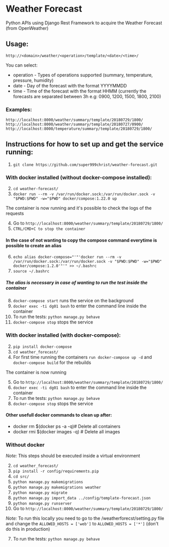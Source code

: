 # Weather Forecast 
Python APIs using Django Rest Framework to acquire the Weather Forecast (from OpenWeather)

## Usage:
`http://<domain>/weather/<operation>/template/<date>/<time>/`

You can select: 

- operation - Types of operations supported (summary, temperature, pressure, humidity)
- date - Day of the forecast with the format YYYYMMDD
- time - Time of the forecast with the format HHMM (currently the forecasts are separated between 3h e.g: 0900, 1200, 1500, 1800, 2100)

### Examples:

`http://localhost:8000/weather/summary/template/20180729/1800/
http://localhost:8000/weather/summary/template/20180727/0900/
http://localhost:8000/temperature/summary/template/20180729/1800/`

## Instructions for how to set up and get the service running:

1. `git clone https://github.com/super999christ/weather-forecast.git`

### With docker installed (without docker-compose installed):
2. `cd weather-forecast/`
3. `docker run --rm -v /var/run/docker.sock:/var/run/docker.sock -v "$PWD:$PWD" -w="$PWD" docker/compose:1.22.0 up`

The container is now running and it's possible to check the logs of the requests

4. Go to `http://localhost:8000/weather/summary/template/20180729/1800/`
5. `CTRL/CMD+C to stop the container`

#### In the case of not wanting to copy the compose command everytime is possible to create an alias
6. `echo alias docker-compose="'"'docker run --rm -v /var/run/docker.sock:/var/run/docker.sock -v "$PWD:$PWD" -w="$PWD" docker/compose:1.2.0'"'" >> ~/.bashrc`
7. `source ~/.bashrc`

##### The alias is necessary in case of wanting to run the test inside the container
8. `docker-compose start` runs the service on the background
9. `docker exec -ti dg01 bash` to enter the command line inside the container
10. To run the tests: `python manage.py behave`
11. `docker-compose stop` stops the service

### With docker installed (with docker-compose):
2. `pip install docker-compose`
3. `cd weather_forecast/`
4. For first time running the containers `run docker-compose up -d` and `docker-compose build` for the rebuilds

The container is now running

5. Go to `http://localhost:8000/weather/summary/template/20180729/1800/`
6. `docker exec -ti dg01 bash` to enter the command line inside the container
7. To run the tests: `python manage.py behave`
8. `docker-compose stop` stops the service

#### Other usefull docker commands to clean up after:
- docker rm $(docker ps -a -q)# Delete all containers
- docker rmi $(docker images -q) # Delete all images

### Without docker

*Note:* This steps should be executed inside a virtual environment

2. `cd weather_forecast/`
3. `pip install -r config/requirements.pip`
4. `cd src/`
5. `python manage.py makemigrations` 
6. `python manage.py makemigrations weather` 
7. `python manage.py migrate`
8. `python manage.py import_data ../config/template-forecast.json`
9. `python manage.py runserver`
10. Go to `http://localhost:8000/weather/summary/template/20180729/1800/`

*Note:* To run this locally you need to go to the /weatherforecst/setting.py file and change the `ALLOWED_HOSTS = ['web']` to `ALLOWED_HOSTS = ['*']` (don't do this in production)

7. To run the tests: `python manage.py behave`
